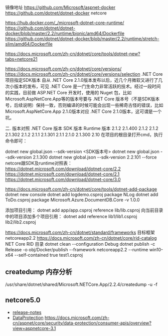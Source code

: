 镜像地址
https://github.com/Microsoft/aspnet-docker
https://github.com/dotnet/dotnet-docker    netcore

https://hub.docker.com/_/microsoft-dotnet-core-runtime/
https://github.com/dotnet/dotnet-docker/blob/master/2.2/runtime/bionic/amd64/Dockerfile
https://github.com/dotnet/dotnet-docker/blob/master/2.2/runtime/stretch-slim/amd64/Dockerfile


https://docs.microsoft.com/zh-cn/dotnet/core/tools/dotnet-new?tabs=netcore21

https://docs.microsoft.com/zh-cn/dotnet/core/versions/
https://docs.microsoft.com/zh-cn/dotnet/core/versions/selection
.NET Core 项目指定SDK版本
自从 .NET Core 2.1.0版本发布以后，近几个月微软又进行了几次小版本的发布，可见 .NET Core 是一门生命力非常活跃的技术。经过一段时间的实践，目前做 ASP.NET Core 开发时，使用的 Nuget 包，比如 Microsoft.AspNetCore.App等的版本号要与 .NET Core 版本号（不是SDK版本号，后续说明）保持一致，否则编译的时候可能会出现一些稀奇古怪的错误，比如 Microsoft.AspNetCore.App 2.1.0版本对应 .NET Core 2.1.0版本，这可谓是一个坑。

二. 版本对照
.NET Core 版本	SDK 版本	Runtime 版本
2.1.2	2.1.400	2.1.2
2.1.2	2.1.302	2.1.2
2.1.1	2.1.301	2.1.1
2.1.0	2.1.300	2.10
在项目的根目录打开cmd，执行命令即可：

dotnet new global.json --sdk-version <SDK版本号>
dotnet new global.json --sdk-version 2.1.300
dotnet new global.json --sdk-version 2.2.101  --force
netcore跟SDK及runtime对照表：
https://dotnet.microsoft.com/download/dotnet-core/2.2
https://dotnet.microsoft.com/download/dotnet-core/2.1
https://dotnet.microsoft.com/download/dotnet-core/3.0

https://docs.microsoft.com/zh-cn/dotnet/core/tools/dotnet-add-package
dotnet new console
dotnet add  logdemo.csproj package NLog
dotnet add ToDo.csproj package Microsoft.Azure.DocumentDB.Core -v 1.0.0

添加项目引用：
dotnet add app/app.csproj reference lib/lib.csproj
向当前目录中的项目添加多个项目引用：
dotnet add reference lib1/lib1.csproj lib2/lib2.csproj


https://docs.microsoft.com/zh-cn/dotnet/standard/frameworks   目标框架  netcoreapp2.2
https://docs.microsoft.com/zh-cn/dotnet/core/rid-catalog  NET Core RID 目录
dotnet clean --configuration Debug
dotnet publish -c Release -o obj/Docker/publish --framework netcoreapp2.2 --runtime win10-x64 --self-contained true test1.csproj


## createdump 内存分析
/usr/share/dotnet/shared/Microsoft.NETCore.App/2.2.4/createdump -u -f 

## netcore5.0
- [release-notes](https://github.com/dotnet/core/tree/master/release-notes/5.0)
- [DataProtection](https://github.com/dotnet/aspnetcore/blob/master/src/DataProtection/samples/EntityFrameworkCoreSample/Program.cs) https://docs.microsoft.com/zh-cn/aspnet/core/security/data-protection/consumer-apis/overview?view=aspnetcore-3.1